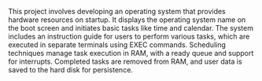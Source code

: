This project involves developing an operating system that provides hardware resources on startup. It displays the operating system name on the boot screen and initiates basic tasks like time and calendar. The system includes an instruction guide for users to perform various tasks, which are executed in separate terminals using EXEC commands. Scheduling techniques manage task execution in RAM, with a ready queue and support for interrupts. Completed tasks are removed from RAM, and user data is saved to the hard disk for persistence.
